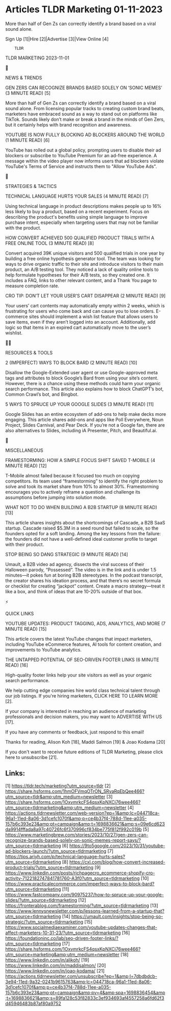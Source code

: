 # Articles TLDR Marketing 01-11-2023

More than half of Gen Zs can correctly identify a brand based on a
viral sound alone.  

Sign Up [1]|Hire [2]|Advertise [3]|View Online [4] 

		TLDR 

TLDR MARKETING 2023-11-01

📱 

NEWS & TRENDS

 GEN ZERS CAN RECOGNIZE BRANDS BASED SOLELY ON ‘SONIC MEMES’ (3
MINUTE READ) [5] 

 More than half of Gen Zs can correctly identify a brand based on a
viral sound alone. From licensing popular tracks to creating custom
brand beats, marketers have embraced sound as a way to stand out on
platforms like TikTok. Sounds likely don’t make or break a brand in
the minds of Gen Zers, but it certainly helps with brand recognition
and awareness. 

 YOUTUBE IS NOW FULLY BLOCKING AD BLOCKERS AROUND THE WORLD (1 MINUTE
READ) [6] 

 YouTube has rolled out a global policy, prompting users to disable
their ad blockers or subscribe to YouTube Premium for an ad-free
experience. A message within the video player now informs users that
ad blockers violate YouTube's Terms of Service and instructs them to
"Allow YouTube Ads". 

🚀 

STRATEGIES & TACTICS

 TECHNICAL LANGUAGE HURTS YOUR SALES (4 MINUTE READ) [7] 

 Using technical language in product descriptions makes people up to
16% less likely to buy a product, based on a recent experiment. Focus
on describing the product's benefits using simple language to improve
purchase intent, especially when targeting users that may not be
familiar with the product. 

 HOW CONVERT ACHIEVED 500 QUALIFIED PRODUCT TRIALS WITH A FREE ONLINE
TOOL (3 MINUTE READ) [8] 

 Convert acquired 39K unique visitors and 500 qualified trials in one
year by building a free online hypothesis generator tool. The team was
looking for ways to drive organic traffic to their site and introduce
visitors to their main product, an A/B testing tool. They noticed a
lack of quality online tools to help formulate hypotheses for their
A/B tests, so they created one. It includes a FAQ, links to other
relevant content, and a Thank You page to measure completion rate. 

 CRO TIP: DON’T LET YOUR USER’S CART DISAPPEAR (2 MINUTE READ) [9]


 Your users’ cart contents may automatically empty within 2 weeks,
which is frustrating for users who come back and can cause you to lose
orders. E-commerce sites should implement a wish list feature that
allows users to save items, even if they aren’t logged into an
account. Additionally, add logic so that items in an expired cart
automatically move to the user’s wishlist. 

🧑‍💻 

RESOURCES & TOOLS

 2 (IMPERFECT) WAYS TO BLOCK BARD (2 MINUTE READ) [10] 

 Disallow the Google-Extended user agent or use Google-approved meta
tags and attributes to block Google’s Bard from using your site’s
content. However, there is a chance using these methods could harm
your organic search performance. This article also explains how to
block ChatGPT’s bot, Common Crawl’s bot, and Bingbot. 

 5 WAYS TO SPRUCE UP YOUR GOOGLE SLIDES (3 MINUTE READ) [11] 

 Google Slides has an entire ecosystem of add-ons to help make decks
more engaging. This article shares add-ons and apps like Poll
Everywhere, Noun Project, Slides Carnival, and Pear Deck. If you’re
not a Google fan, there are also alternatives to Slides, including iA
Presenter, Pitch, and Beautiful.ai. 

🎁 

MISCELLANEOUS

 FRAMESTORMING: HOW A SIMPLE FOCUS SHIFT SAVED T-MOBILE (4 MINUTE
READ) [12] 

 T-Mobile almost failed because it focused too much on copying
competitors. Its team used “framestorming” to identify the right
problem to solve and took its market share from 10% to almost 30%.
Framestorming encourages you to actively reframe a question and
challenge its assumptions before jumping into solution mode. 

 WHAT NOT TO DO WHEN BUILDING A B2B STARTUP (8 MINUTE READ) [13] 

 This article shares insights about the shortcomings of Cascade, a B2B
SaaS startup. Cascade raised $5.3M in a seed round but failed to
scale, so the founders opted for a soft landing. Among the key lessons
from the failure: the founders did not have a well-defined ideal
customer profile to target with their product. 

 STOP BEING SO DANG STRATEGIC (9 MINUTE READ) [14] 

 Umault, a B2B video ad agency, dissects the viral success of their
Halloween parody, “Possessed”. The video is in the link and is
under 1.5 minutes—it pokes fun at boring B2B stereotypes. In the
podcast transcript, the creator shares his ideation process, and that
there’s no secret formula or checklist for creating “jackpot”
content. Create a macro strategy—treat it like a box, and think of
ideas that are 10-20% outside of that box. 

⚡ 

QUICK LINKS

 YOUTUBE UPDATES: PRODUCT TAGGING, ADS, ANALYTICS, AND MORE (7 MINUTE
READ) [15] 

 This article covers the latest YouTube changes that impact marketers,
including YouTube eCommerce features, AI tools for content creation,
and improvements to YouTube analytics. 

 THE UNTAPPED POTENTIAL OF SEO-DRIVEN FOOTER LINKS (6 MINUTE READ)
[16] 

 High-quality footer links help your site visitors as well as your
organic search performance. 

 We help cutting edge companies hire world class technical talent
through our job listings. If you're hiring marketers, CLICK HERE TO
LEARN MORE [2]. 

If your company is interested in reaching an audience of marketing
professionals and decision makers, you may want to ADVERTISE WITH US
[17]. 

If you have any comments or feedback, just respond to this email! 

Thanks for reading, 
Alison Koh [18], Maddi Salmon [19] & Joao Kodama [20] 

If you don't want to receive future editions of TLDR Marketing,
please click here to unsubscribe [21]. 

 

Links:
------
[1] https://tldr.tech/marketing?utm_source=tldr
[2] https://share.hsforms.com/1hmOFVmqOTrON_SRvaRqEbQee466?utm_source=tldr&amp;utm_medium=newsletter
[3] https://share.hsforms.com/1OxvmrkcFS4qsxKpNXCi76wee466?utm_source=tldrmarketing&amp;utm_medium=newsletter
[4] https://actions.tldrnewsletter.com/web-version?ep=1&amp;lc=044718ca-96a1-11ed-8a06-3d1cefc1070f&amp;p=ce4b37f4-788d-11ee-a035-157b6c393e23&amp;pt=campaign&amp;t=1698836621&amp;s=09e6cd623da9914fffada8a97c40726fc6f370996cf834be775f812f992c019b
[5] https://www.marketingbrew.com/stories/2023/10/27/gen-zers-can-recognize-brands-based-solely-on-sonic-memes-report-says/?utm_source=tldrmarketing
[6] https://9to5google.com/2023/10/31/youtube-ad-blockers-launch/?utm_source=tldrmarketing
[7] https://tips.ariyh.com/p/technical-language-hurts-sales?utm_source=tldrmarketing
[8] https://cxl.com/blog/how-convert-increased-product-trials/?utm_source=tldrmarketing
[9] https://www.linkedin.com/posts/richpagecro_ecommerce-shopify-cro-activity-7122182747841781760-A3f0?utm_source=tldrmarketing
[10] https://www.practicalecommerce.com/imperfect-ways-to-block-bard?utm_source=tldrmarketing
[11] https://www.fastcompany.com/90975237/how-to-spruce-up-your-google-slides/?utm_source=tldrmarketing
[12] https://fronterablog.com/framestorming/?utm_source=tldrmarketing
[13] https://www.lennysnewsletter.com/p/lessons-learned-from-a-startup-that?utm_source=tldrmarketing
[14] https://umault.com/insights/stop-being-so-strategic/?utm_source=tldrmarketing
[15] https://www.socialmediaexaminer.com/youtube-updates-changes-that-affect-marketers-10-31-23/?utm_source=tldrmarketing
[16] https://foundationinc.co/lab/seo-driven-footer-links/?utm_source=tldrmarketing
[17] https://share.hsforms.com/1OxvmrkcFS4qsxKpNXCi76wee466?utm_source=marketing&amp;utm_medium=newsletter
[18] https://www.linkedin.com/in/alikoh/
[19] https://www.linkedin.com/in/maddisalmon/
[20] https://www.linkedin.com/in/joao-kodama/
[21] https://actions.tldrnewsletter.com/unsubscribe?ep=1&amp;l=7dbdbdcb-3e94-11ed-9a32-0241b9615763&amp;lc=044718ca-96a1-11ed-8a06-3d1cefc1070f&amp;p=ce4b37f4-788d-11ee-a035-157b6c393e23&amp;pt=campaign&amp;pv=4&amp;spa=1698836454&amp;t=1698836621&amp;s=89fa128c53f82833c3ef934693af4557258a6fd62f3d45946483b87af80a9752